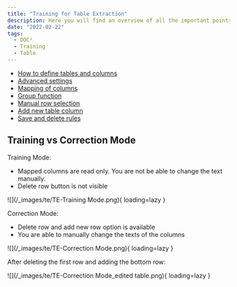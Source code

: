 ```yaml
---
title: "Training for Table Extraction"
description: Here you will find an overview of all the important points about the training for table extraction. From how to define tables and columns to advanced settings.
date: "2022-02-22"
tags:
  - DOC²
  - Training
  - Table
---
```


- [How to define tables and columns](/doc2/table-extraction/define-table-and-columns/)
- [Advanced settings](/doc2/table-extraction/advanced-settings/)
- [Mapping of columns](/doc2/table-extraction/mapping-of-columns/)
- [Group function](/doc2/table-extraction/group-function/)
- [Manual row selection](/doc2/table-extraction/manual-row-selection/)
- [Add new table column](/doc2/table-extraction/add-new-table-column/)
- [Save and delete rules](/doc2/table-extraction/save-rules-and-delete-rules/)


## Training vs Correction Mode

Training Mode:
* Mapped columns are read only. You are not be able to change the text manually.
* Delete row button is not visible

![](/_images/te/TE-Training Mode.png){ loading=lazy }

Correction Mode:
* Delete row and add new row option is available
* You are able to manually change the texts of the columns 

![](/_images/te/TE-Correction Mode.png){ loading=lazy }

After deleting the first row and adding the bottom row:

![](/_images/te/TE-Correction Mode_edited table.png){ loading=lazy }

